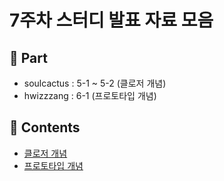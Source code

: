 # 7주차 스터디 발표 자료 모음

## 🧐 Part

-   soulcactus : 5-1 ~ 5-2 (클로저 개념)
-   hwizzzang : 6-1 (프로토타입 개념)

## 📝 Contents

-   [클로저 개념](part07/README.md)
-   [프로토타입 개념](part09/README.md)
